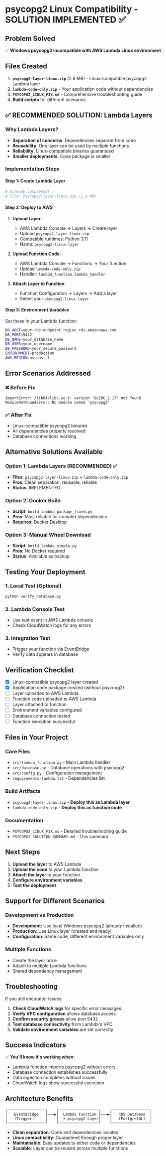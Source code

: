 # psycopg2 Linux Compatibility - SOLUTION IMPLEMENTED ✅

## Problem Solved
✅ **Windows psycopg2 incompatible with AWS Lambda Linux environment**

## Files Created
1. **`psycopg2-layer-linux.zip`** (2.9 MB) - Linux-compatible psycopg2 Lambda layer
2. **`lambda-code-only.zip`** - Your application code without dependencies
3. **`PSYCOPG2_LINUX_FIX.md`** - Comprehensive troubleshooting guide
4. **Build scripts** for different scenarios

## ✅ RECOMMENDED SOLUTION: Lambda Layers

### Why Lambda Layers?
- **Separation of concerns**: Dependencies separate from code
- **Reusability**: One layer can be used by multiple functions
- **Reliability**: Linux-compatible binaries guaranteed
- **Smaller deployments**: Code package is smaller

### Implementation Steps

#### Step 1: Create Lambda Layer
```bash
# Already completed! ✅
# File: psycopg2-layer-linux.zip (2.9 MB)
```

#### Step 2: Deploy to AWS
1. **Upload Layer**:
   - AWS Lambda Console → Layers → Create layer
   - Upload `psycopg2-layer-linux.zip`
   - Compatible runtimes: Python 3.11
   - Name: `psycopg2-linux-layer`

2. **Upload Function Code**:
   - AWS Lambda Console → Functions → Your function
   - Upload `lambda-code-only.zip`
   - Handler: `lambda_function.lambda_handler`

3. **Attach Layer to Function**:
   - Function Configuration → Layers → Add a layer
   - Select your `psycopg2-linux-layer`

#### Step 3: Environment Variables
Set these in your Lambda function:
```bash
DB_HOST=your-rds-endpoint.region.rds.amazonaws.com
DB_PORT=5432
DB_NAME=your_database_name
DB_USER=your_username
DB_PASSWORD=your_secure_password
ENVIRONMENT=production
AWS_REGION=us-east-1
```

## Error Scenarios Addressed

### ❌ Before Fix
```
ImportError: /lib64/libc.so.6: version 'GLIBC_2.17' not found
ModuleNotFoundError: No module named 'psycopg2'
```

### ✅ After Fix
- Linux-compatible psycopg2 binaries
- All dependencies properly resolved
- Database connections working

## Alternative Solutions Available

### Option 1: Lambda Layers (RECOMMENDED) ✅
- **Files**: `psycopg2-layer-linux.zip` + `lambda-code-only.zip`
- **Pros**: Clean separation, reusable, reliable
- **Status**: IMPLEMENTED

### Option 2: Docker Build
- **Script**: `build_lambda_package_fixed.py`
- **Pros**: Most reliable for complex dependencies
- **Requires**: Docker Desktop

### Option 3: Manual Wheel Download
- **Script**: `build_lambda_simple.py`
- **Pros**: No Docker required
- **Status**: Available as backup

## Testing Your Deployment

### 1. Local Test (Optional)
```bash
python verify_database.py
```

### 2. Lambda Console Test
- Use test event in AWS Lambda console
- Check CloudWatch logs for any errors

### 3. Integration Test
- Trigger your function via EventBridge
- Verify data appears in database

## Verification Checklist

- [x] Linux-compatible psycopg2 layer created
- [x] Application code package created (without psycopg2)
- [ ] Layer uploaded to AWS Lambda
- [ ] Function code uploaded to AWS Lambda
- [ ] Layer attached to function
- [ ] Environment variables configured
- [ ] Database connection tested
- [ ] Function execution successful

## Files in Your Project

### Core Files
- `src/lambda_function.py` - Main Lambda handler
- `src/database.py` - Database operations with psycopg2
- `src/config.py` - Configuration management
- `requirements-lambda.txt` - Dependencies list

### Build Artifacts
- `psycopg2-layer-linux.zip` - **Deploy this as Lambda layer**
- `lambda-code-only.zip` - **Deploy this as function code**

### Documentation
- `PSYCOPG2_LINUX_FIX.md` - Detailed troubleshooting guide
- `PSYCOPG2_SOLUTION_SUMMARY.md` - This summary

## Next Steps

1. **Upload the layer** to AWS Lambda
2. **Upload the code** to your Lambda function
3. **Attach the layer** to your function
4. **Configure environment variables**
5. **Test the deployment**

## Support for Different Scenarios

### Development vs Production
- **Development**: Use local Windows psycopg2 (already installed)
- **Production**: Use Linux layer (created and ready)
- **Configuration**: Same code, different environment variables only

### Multiple Functions
- Create the layer once
- Attach to multiple Lambda functions
- Shared dependency management

## Troubleshooting

If you still encounter issues:

1. **Check CloudWatch logs** for specific error messages
2. **Verify VPC configuration** allows database access
3. **Confirm security groups** allow port 5432
4. **Test database connectivity** from Lambda's VPC
5. **Validate environment variables** are set correctly

## Success Indicators

✅ **You'll know it's working when:**
- Lambda function imports psycopg2 without errors
- Database connection establishes successfully
- Data ingestion completes without issues
- CloudWatch logs show successful execution

## Architecture Benefits

```
┌─────────────────┐    ┌──────────────────┐    ┌─────────────────┐
│   EventBridge   │───▶│  Lambda Function │───▶│   RDS Database  │
│   (Trigger)     │    │  + psycopg2 Layer│    │   (PostgreSQL)  │
└─────────────────┘    └──────────────────┘    └─────────────────┘
```

- **Clean separation**: Code and dependencies isolated
- **Linux compatibility**: Guaranteed through proper layer
- **Maintainable**: Easy updates to either code or dependencies
- **Scalable**: Layer can be reused across multiple functions
